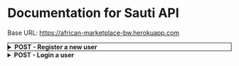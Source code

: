 # Documentation for Sauti API

Base URL: https://african-marketplace-bw.herokuapp.com

<details>
<summary id="title"><b>POST - Register a new user</b></summary>
<br>
<b>Endpoint:</b>  BaseURL/api/auth/register

Requires an object with an email and password, both string data types: 
```
{
	"email": "admin@email.com",
	"password": "password"
}
```

When successful will return status code of 201 (CREATED) and the new user object and a token (example):

```
{
    "new_user": {
        "id": 2,
        "email": "admin@email.com",
        "name": null,
        "about": null,
        "avatar_url": null
    },
    "token": "eyJhbGciOiJIUzI1NiIsInR5cCI6kpXVCJ9..."
}
```
</details>

<details>
<summary><b>POST - Login a user</b></summary>
<br>
<b>Endpoint:</b> BaseURL/api/auth/login

Requires an object with an email and password, both string data types: 
```
{
	"email": "admin@email.com",
	"password": "password"
}
```

When successful will return status code of 200 (OK) and the new user object and a token (example):

```
{
    "user": {
        "id": 2,
        "email": "admin@email.com",
        "name": null,
        "about": null,
        "avatar_url": null
    },
    "token": "eyJhbGciOiJIUzI1NiIsInR5cCI6kpXVCJ9..."
}
```
</details>


<style>
#title {
    border: 1px solid;
}
</style>

